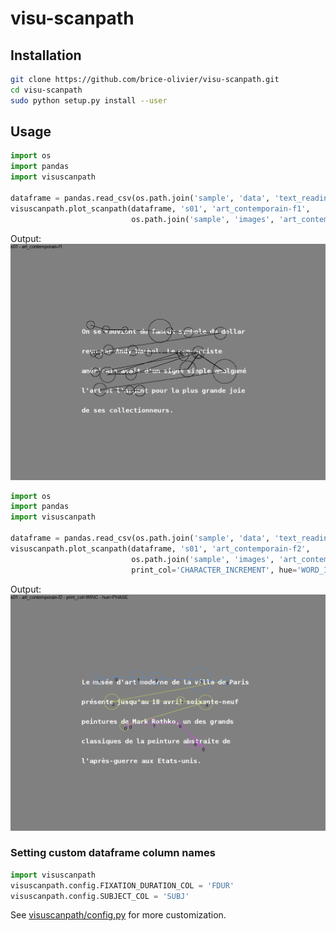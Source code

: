 # visu-scanpath

## Installation

```bash
git clone https://github.com/brice-olivier/visu-scanpath.git
cd visu-scanpath
sudo python setup.py install --user
```

## Usage

```python
import os
import pandas
import visuscanpath

dataframe = pandas.read_csv(os.path.join('sample', 'data', 'text_reading.csv'))
visuscanpath.plot_scanpath(dataframe, 's01', 'art_contemporain-f1',
                           os.path.join('sample', 'images', 'art_contemporain-f1.png'))
```

Output: ![N/A](sample/scanpaths/s01-art_contemporain-f1.png)


```python
import os
import pandas
import visuscanpath

dataframe = pandas.read_csv(os.path.join('sample', 'data', 'text_reading.csv'))
visuscanpath.plot_scanpath(dataframe, 's01', 'art_contemporain-f2',
                           os.path.join('sample', 'images', 'art_contemporain-f1.png'),
                           print_col='CHARACTER_INCREMENT', hue='WORD_INCREMENT')

```

Output: ![N/A](sample/scanpaths/s01-art_contemporain-f2-pluri-annotated-hue.png)

### Setting custom dataframe column names
```python
import visuscanpath
visuscanpath.config.FIXATION_DURATION_COL = 'FDUR'
visuscanpath.config.SUBJECT_COL = 'SUBJ'
```

See [visuscanpath/config.py](visuscanpath/config.py) for more customization.